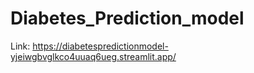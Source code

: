 # Diabetes_Prediction_model
Link: https://diabetespredictionmodel-yjeiwgbvglkco4uuaq6ueg.streamlit.app/

